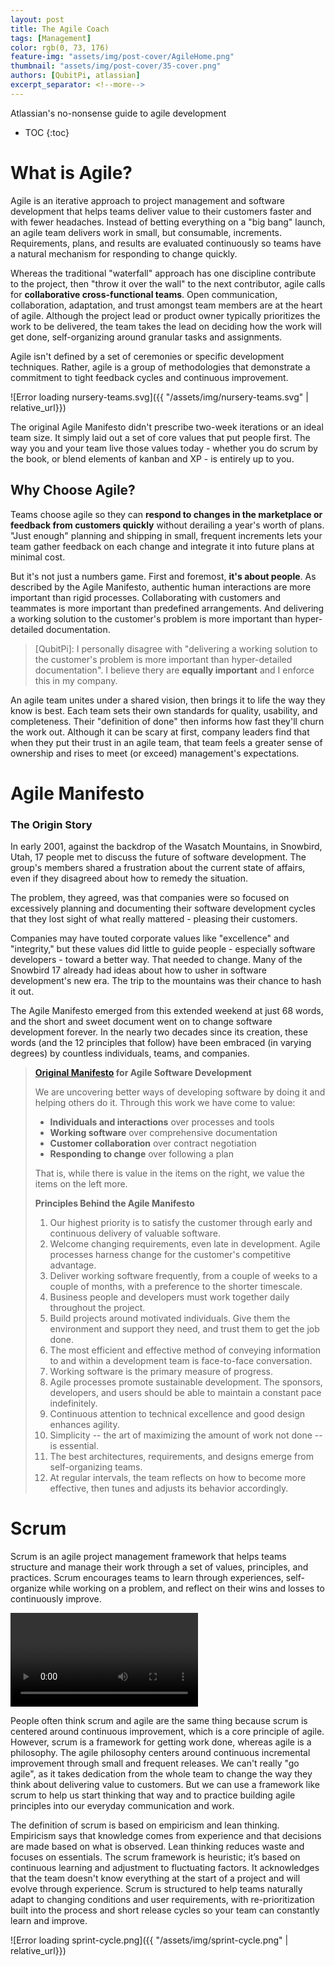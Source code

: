```yaml
---
layout: post
title: The Agile Coach
tags: [Management]
color: rgb(0, 73, 176)
feature-img: "assets/img/post-cover/AgileHome.png"
thumbnail: "assets/img/post-cover/35-cover.png"
authors: [QubitPi, atlassian]
excerpt_separator: <!--more-->
---
```


Atlassian's no-nonsense guide to agile development

<!--more-->

* TOC
{:toc}


What is Agile?
==============

Agile is an iterative approach to project management and software development that helps teams deliver value to their 
customers faster and with fewer headaches. Instead of betting everything on a "big bang" launch, an agile team delivers
work in small, but consumable, increments. Requirements, plans, and results are evaluated continuously so teams have a 
natural mechanism for responding to change quickly. 

Whereas the traditional "waterfall" approach has one discipline contribute to the project, then "throw it over the wall"
to the next contributor, agile calls for **collaborative cross-functional teams**. Open communication, collaboration, 
adaptation, and trust amongst team members are at the heart of agile. Although the project lead or product owner
typically prioritizes the work to be delivered, the team takes the lead on deciding how the work will get done, 
self-organizing around granular tasks and assignments.

Agile isn't defined by a set of ceremonies or specific development techniques. Rather, agile is a group of methodologies 
that demonstrate a commitment to tight feedback cycles and continuous improvement.

![Error loading nursery-teams.svg]({{ "/assets/img/nursery-teams.svg" | relative_url}})

The original Agile Manifesto didn't prescribe two-week iterations or an ideal team size. It simply laid out a set of
core values that put people first. The way you and your team live those values today - whether you do scrum by the book,
or blend elements of kanban and XP - is entirely up to you.


Why Choose Agile?
-----------------

Teams choose agile so they can **respond to changes in the marketplace or feedback from customers quickly** without 
derailing a year's worth of plans. "Just enough" planning and shipping in small, frequent increments lets your team
gather feedback on each change and integrate it into future plans at minimal cost.

But it's not just a numbers game. First and foremost, **it's about people**. As described by the Agile Manifesto,
authentic human interactions are more important than rigid processes. Collaborating with customers and teammates is more 
important than predefined arrangements. And delivering a working solution to the customer's problem is more important
than hyper-detailed documentation.

> \[QubitPi\]: I personally disagree with "delivering a working solution to the customer's problem is more important
> than hyper-detailed documentation". I believe thery are **equally important** and I enforce this in my company.

An agile team unites under a shared vision, then brings it to life the way they know is best. Each team sets their own 
standards for quality, usability, and completeness. Their "definition of done" then informs how fast they'll churn the
work out. Although it can be scary at first, company leaders find that when they put their trust in an agile team, that
team feels a greater sense of ownership and rises to meet (or exceed) management's expectations.


Agile Manifesto
===============

### The Origin Story

In early 2001, against the backdrop of the Wasatch Mountains, in Snowbird, Utah, 17 people met to discuss the future of
software development. The group's members shared a frustration about the current state of affairs, even if they
disagreed about how to remedy the situation.

The problem, they agreed, was that companies were so focused on excessively planning and documenting their software
development cycles that they lost sight of what really mattered - pleasing their customers.

Companies may have touted corporate values like "excellence" and "integrity," but these values did little to guide
people - especially software developers - toward a better way. That needed to change. Many of the Snowbird 17 already
had ideas about how to usher in software development's new era. The trip to the mountains was their chance to hash it
out.

The Agile Manifesto emerged from this extended weekend at just 68 words, and the short and sweet document went on to
change software development forever. In the nearly two decades since its creation, these words (and the 12 principles
that follow) have been embraced (in varying degrees) by countless individuals, teams, and companies.

> **[Original Manifesto](https://agilemanifesto.org/) for Agile Software Development**
>
> We are uncovering better ways of developing software by doing it and helping others do it. Through this work we have
> come to value:
>
> * **Individuals and interactions** over processes and tools
> * **Working software** over comprehensive documentation
> * **Customer collaboration** over contract negotiation
> * **Responding to change** over following a plan
>
> That is, while there is value in the items on the right, we value the items on the left more.
>
> **Principles Behind the Agile Manifesto**
>
> 1. Our highest priority is to satisfy the customer through early and continuous delivery of valuable software.
> 2. Welcome changing requirements, even late in development. Agile processes harness change for the customer's
>    competitive advantage.
> 3. Deliver working software frequently, from a couple of weeks to a couple of months, with a preference to the shorter
     timescale.
> 4. Business people and developers must work together daily throughout the project.
> 5. Build projects around motivated individuals. Give them the environment and support they need, and trust them to get
>    the job done.
> 6. The most efficient and effective method of conveying information to and within a development team is face-to-face
>    conversation.
> 7. Working software is the primary measure of progress.
> 8. Agile processes promote sustainable development. The sponsors, developers, and users should be able to maintain a
>    constant pace indefinitely.
> 9. Continuous attention to technical excellence and good design enhances agility.
> 10. Simplicity -- the art of maximizing the amount of work not done -- is essential.
> 11. The best architectures, requirements, and designs emerge from self-organizing teams.
> 12. At regular intervals, the team reflects on how to become more effective, then tunes and adjusts its behavior
>     accordingly.


Scrum
=====

Scrum is an agile project management framework that helps teams structure and manage their work through a set of values, 
principles, and practices. Scrum encourages teams to learn through experiences, self-organize while working on a
problem, and reflect on their wins and losses to continuously improve.

<video controls>
    <source src="https://youtu.be/b02ZkndLk1Y" type="video/mp4">
</video>

People often think scrum and agile are the same thing because scrum is centered around continuous improvement, which is
a core principle of agile. However, scrum is a framework for getting work done, whereas agile is a philosophy. The agile 
philosophy centers around continuous incremental improvement through small and frequent releases. We can't really "go 
agile", as it takes dedication from the whole team to change the way they think about delivering value to customers. But
we can use a framework like scrum to help us start thinking that way and to practice building agile principles into our 
everyday communication and work.

The definition of scrum is based on empiricism and lean thinking. Empiricism says that knowledge comes from experience
and that decisions are made based on what is observed. Lean thinking reduces waste and focuses on essentials. The scrum 
framework is heuristic; it’s based on continuous learning and adjustment to fluctuating factors. It acknowledges that
the team doesn't know everything at the start of a project and will evolve through experience. Scrum is structured to
help teams naturally adapt to changing conditions and user requirements, with re-prioritization built into the process
and short release cycles so your team can constantly learn and improve.

![Error loading sprint-cycle.png]({{ "/assets/img/sprint-cycle.png" | relative_url}})
